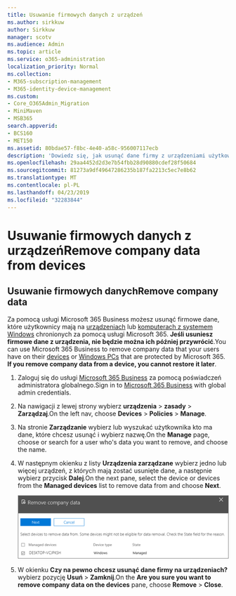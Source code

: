 ```yaml
---
title: Usuwanie firmowych danych z urządzeń
ms.author: sirkkuw
author: Sirkkuw
manager: scotv
ms.audience: Admin
ms.topic: article
ms.service: o365-administration
localization_priority: Normal
ms.collection:
- M365-subscription-management
- M365-identity-device-management
ms.custom:
- Core_O365Admin_Migration
- MiniMaven
- MSB365
search.appverid:
- BCS160
- MET150
ms.assetid: 80bdae57-f8bc-4e40-a58c-956007117ecb
description: 'Dowiedz się, jak usunąć dane firmy z urządzeniami użytkowników lub komputery z systemem Windows za pomocą Microsoft 365 Business. '
ms.openlocfilehash: 29aa4452d2d3e7b54fbb28d90880cdef28f50684
ms.sourcegitcommit: 81273a9df49647286235b187fa2213c5ec7e8b62
ms.translationtype: MT
ms.contentlocale: pl-PL
ms.lasthandoff: 04/23/2019
ms.locfileid: "32283844"
---
```

# <a name="remove-company-data-from-devices"></a><span data-ttu-id="f1dc2-103">Usuwanie firmowych danych z urządzeń</span><span class="sxs-lookup"><span data-stu-id="f1dc2-103">Remove company data from devices</span></span>

## <a name="remove-company-data"></a><span data-ttu-id="f1dc2-104">Usuwanie firmowych danych</span><span class="sxs-lookup"><span data-stu-id="f1dc2-104">Remove company data</span></span>

<span data-ttu-id="f1dc2-p101">Za pomocą usługi Microsoft 365 Business możesz usunąć firmowe dane, które użytkownicy mają na [urządzeniach](app-protection-settings-for-android-and-ios.md) lub [komputerach z systemem Windows](protection-settings-for-windows-10-devices.md) chronionych za pomocą usługi Microsoft 365. **Jeśli usuniesz firmowe dane z urządzenia, nie będzie można ich później przywrócić**.</span><span class="sxs-lookup"><span data-stu-id="f1dc2-p101">You can use Microsoft 365 Business to remove company data that your users have on their [devices](app-protection-settings-for-android-and-ios.md) or [Windows PCs](protection-settings-for-windows-10-devices.md) that are protected by Microsoft 365. **If you remove company data from a device, you cannot restore it later**.</span></span> 
  
1. <span data-ttu-id="f1dc2-107">Zaloguj się do usługi [Microsoft 365 Business](https://portal.office.com) za pomocą poświadczeń administratora globalnego.</span><span class="sxs-lookup"><span data-stu-id="f1dc2-107">Sign in to [Microsoft 365 Business](https://portal.office.com) with global admin credentials.</span></span> 
    
2. <span data-ttu-id="f1dc2-108">Na nawigacji z lewej strony wybierz **urządzenia** \> **zasady** \> **Zarządzaj**.</span><span class="sxs-lookup"><span data-stu-id="f1dc2-108">On the left nav, choose **Devices** \> **Policies** \> **Manage**.</span></span>
  
3. <span data-ttu-id="f1dc2-109">Na stronie **Zarządzanie** wybierz lub wyszukać użytkownika kto ma dane, które chcesz usunąć i wybierz nazwę.</span><span class="sxs-lookup"><span data-stu-id="f1dc2-109">On the **Manage** page, choose or search for a user who's data you want to remove, and choose the name.</span></span> 
    
4. <span data-ttu-id="f1dc2-110">W następnym okienku z listy **Urządzenia zarządzane** wybierz jedno lub więcej urządzeń, z których mają zostać usunięte dane, a następnie wybierz przycisk **Dalej**.</span><span class="sxs-lookup"><span data-stu-id="f1dc2-110">On the next pane, select the device or devices from the **Managed devices** list to remove data from and choose **Next**.</span></span> 
    
    ![On the remove comapany data pane, select the device from which you want to remove the data.](media/f3725ff9-ebdb-4c13-9523-b2df362640cf.png)
  
5. <span data-ttu-id="f1dc2-112">W okienku **Czy na pewno chcesz usunąć dane firmy na urządzeniach?** wybierz pozycję **Usuń** \> **Zamknij**.</span><span class="sxs-lookup"><span data-stu-id="f1dc2-112">On the **Are you sure you want to remove company data on the devices** pane, choose **Remove** \> **Close**.</span></span>
    


